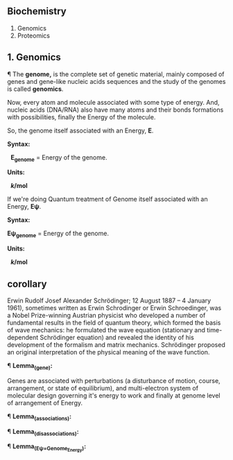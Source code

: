 ## Biochemistry
1. Genomics
2. Proteomics

## 1. Genomics
¶ The <b>genome,</b> is the complete set of genetic material, mainly composed of genes and gene-like nucleic acids sequences and the study of the genomes is called <b>genomics</b>.

Now, every atom and molecule associated with some type of energy. And, nucleic acids (DNA/RNA) also have many atoms and their bonds formations with possibilities, finally the Energy of the molecule.

So, the genome itself associated with an Energy, <b>E</b>.

<b>Syntax:</b>

   <b>E<sub>genome</sub></b> = Energy of the genome.

<b>Units:</b>

   <b><i>k</i>/mol</b>
       
If we're doing Quantum treatment of Genome itself associated with an Energy, <b>Eψ</b>.

<b>Syntax:</b>

   <b>Eψ<sub>genome</sub></b> = Energy of the genome.
 
 <b>Units:</b>

   <b><i>k</i>/mol</b>
  
## corollary
Erwin Rudolf Josef Alexander Schrödinger; 12 August 1887 – 4 January 1961), sometimes written as Erwin Schrodinger or Erwin Schroedinger, was a Nobel Prize-winning Austrian physicist who developed a number of fundamental results in the field of quantum theory, which formed the basis of wave mechanics: he formulated the wave equation (stationary and time-dependent Schrödinger equation) and revealed the identity of his development of the formalism and matrix mechanics. Schrödinger proposed an original interpretation of the physical meaning of the wave function.

¶ <b>Lemma<sub>(gene)</sub>:</b>

Genes are associated with perturbations (a disturbance of motion, course, arrangement, or state of equilibrium), and multi-electron system of molecular design governing it's energy to work and finally at genome level of arrangement of Energy.

¶ <b>Lemma<sub>(associations)</sub>:</b>

¶ <b>Lemma<sub>(disassociations)</sub>:</b>

¶ <b>Lemma<sub>(Eψ=Genome<sub>Energy</sub>)</sub>:</b>

